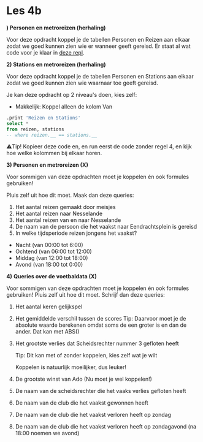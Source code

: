 # Les 4b

**) Personen en metroreizen (herhaling)**

Voor deze opdracht koppel je de tabellen Personen en Reizen aan elkaar zodat we goed kunnen zien wie er wanneer geeft gereisd. Er staat al wat code voor je klaar in [deze repl](https://replit.com/@mevrHermans/Pidk-K3-M2-L3b-1).

**2) Stations en metroreizen (herhaling)**

Voor deze opdracht koppel je de tabellen Personen en Stations aan elkaar zodat we goed kunnen zien wie waarnaar toe geeft gereisd.&#x20;

Je kan deze opdracht op 2 niveau's doen, kies zelf:

* Makkelijk: Koppel alleen de kolom Van

```sql
.print 'Reizen en Stations'
select *
from reizen, stations
-- where reizen.__ == stations.__
```

:warning:Tip! Kopieer deze code en, en run eerst de code zonder regel 4, en kijk hoe welke kolommen bij elkaar horen.

**3) Personen en metroreizen (X)**

Voor sommigen van deze opdrachten moet je koppelen én ook formules gebruiken!&#x20;

Pluis zelf uit hoe dit moet. Maak dan deze queries:

1. Het aantal reizen gemaakt door meisjes
2. Het aantal reizen naar Nesselande
3. Het aantal reizen van en naar Nesselande
4. De naam van de persoon die het vaakst naar Eendrachtsplein is gereisd
5. In welke tijdsperiode reizen jongens het vaakst?&#x20;

* Nacht (van 00:00 tot 6:00)&#x20;
* Ochtend (van 06:00 tot 12:00)&#x20;
* Middag (van 12:00 tot 18:00)&#x20;
* Avond (van 18:00 tot 0:00)

**4)** **Queries over de voetbaldata (X)**

Voor sommigen van deze opdrachten moet je koppelen én ook formules gebruiken! Pluis zelf uit hoe dit moet. Schrijf dan deze queries:

1. Het aantal keren gelijkspel
2. Het gemiddelde verschil tussen de scores Tip: Daarvoor moet je de absolute waarde berekenen omdat soms de een groter is en dan de ander. Dat kan met ABS()
3.  Het grootste verlies dat Scheidsrechter nummer 3 gefloten heeft&#x20;

    Tip: Dit kan met of zonder koppelen, kies zelf wat je wilt&#x20;

    Koppelen is natuurlijk moeilijker, dus leuker!
4. De grootste winst van Ado (Nu moet je wel koppelen!)
5. De naam van de scheidsrechter die het vaaks verlies gefloten heeft
6. De naam van de club die het vaakst gewonnen heeft
7. De naam van de club die het vaakst verloren heeft op zondag
8. De naam van de club die het vaakst verloren heeft op zondagavond (na 18:00 noemen we avond)


